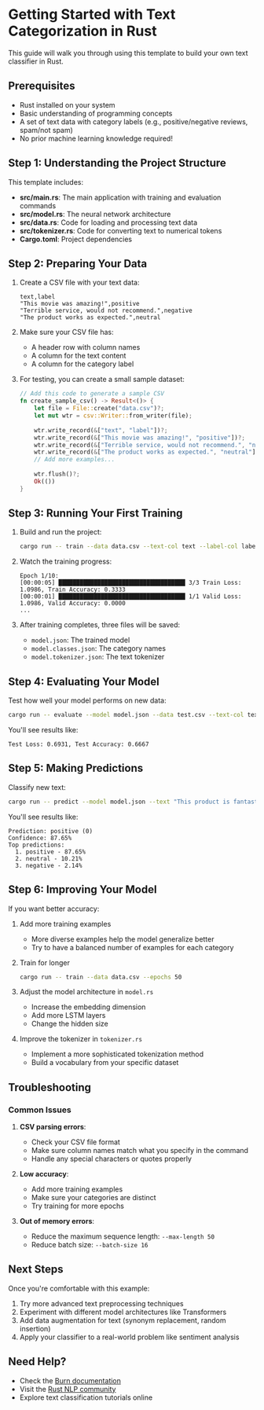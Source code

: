 # Getting Started with Text Categorization in Rust

This guide will walk you through using this template to build your own text classifier in Rust.

## Prerequisites

- Rust installed on your system
- Basic understanding of programming concepts
- A set of text data with category labels (e.g., positive/negative reviews, spam/not spam)
- No prior machine learning knowledge required!

## Step 1: Understanding the Project Structure

This template includes:

- **src/main.rs**: The main application with training and evaluation commands
- **src/model.rs**: The neural network architecture
- **src/data.rs**: Code for loading and processing text data
- **src/tokenizer.rs**: Code for converting text to numerical tokens
- **Cargo.toml**: Project dependencies

## Step 2: Preparing Your Data

1. Create a CSV file with your text data:
   ```
   text,label
   "This movie was amazing!",positive
   "Terrible service, would not recommend.",negative
   "The product works as expected.",neutral
   ```

2. Make sure your CSV file has:
   - A header row with column names
   - A column for the text content
   - A column for the category label

3. For testing, you can create a small sample dataset:
   ```rust
   // Add this code to generate a sample CSV
   fn create_sample_csv() -> Result<()> {
       let file = File::create("data.csv")?;
       let mut wtr = csv::Writer::from_writer(file);
       
       wtr.write_record(&["text", "label"])?;
       wtr.write_record(&["This movie was amazing!", "positive"])?;
       wtr.write_record(&["Terrible service, would not recommend.", "negative"])?;
       wtr.write_record(&["The product works as expected.", "neutral"])?;
       // Add more examples...
       
       wtr.flush()?;
       Ok(())
   }
   ```

## Step 3: Running Your First Training

1. Build and run the project:
   ```bash
   cargo run -- train --data data.csv --text-col text --label-col label --epochs 10
   ```

2. Watch the training progress:
   ```
   Epoch 1/10:
   [00:00:05] ████████████████████████████████████ 3/3 Train Loss: 1.0986, Train Accuracy: 0.3333
   [00:00:01] ████████████████████████████████████ 1/1 Valid Loss: 1.0986, Valid Accuracy: 0.0000
   ...
   ```

3. After training completes, three files will be saved:
   - `model.json`: The trained model
   - `model.classes.json`: The category names
   - `model.tokenizer.json`: The text tokenizer

## Step 4: Evaluating Your Model

Test how well your model performs on new data:

```bash
cargo run -- evaluate --model model.json --data test.csv --text-col text --label-col label
```

You'll see results like:
```
Test Loss: 0.6931, Test Accuracy: 0.6667
```

## Step 5: Making Predictions

Classify new text:

```bash
cargo run -- predict --model model.json --text "This product is fantastic!"
```

You'll see results like:
```
Prediction: positive (0)
Confidence: 87.65%
Top predictions:
  1. positive - 87.65%
  2. neutral - 10.21%
  3. negative - 2.14%
```

## Step 6: Improving Your Model

If you want better accuracy:

1. Add more training examples
   - More diverse examples help the model generalize better
   - Try to have a balanced number of examples for each category

2. Train for longer
   ```bash
   cargo run -- train --data data.csv --epochs 50
   ```

3. Adjust the model architecture in `model.rs`
   - Increase the embedding dimension
   - Add more LSTM layers
   - Change the hidden size

4. Improve the tokenizer in `tokenizer.rs`
   - Implement a more sophisticated tokenization method
   - Build a vocabulary from your specific dataset

## Troubleshooting

### Common Issues

1. **CSV parsing errors**:
   - Check your CSV file format
   - Make sure column names match what you specify in the command
   - Handle any special characters or quotes properly

2. **Low accuracy**:
   - Add more training examples
   - Make sure your categories are distinct
   - Try training for more epochs

3. **Out of memory errors**:
   - Reduce the maximum sequence length: `--max-length 50`
   - Reduce batch size: `--batch-size 16`

## Next Steps

Once you're comfortable with this example:

1. Try more advanced text preprocessing techniques
2. Experiment with different model architectures like Transformers
3. Add data augmentation for text (synonym replacement, random insertion)
4. Apply your classifier to a real-world problem like sentiment analysis

## Need Help?

- Check the [Burn documentation](https://burn.dev/)
- Visit the [Rust NLP community](https://github.com/rust-lang/rust-analyzer)
- Explore text classification tutorials online

